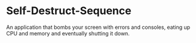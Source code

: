 # Self-Destruct-Sequence
An application that bombs your screen with errors and consoles, eating up CPU and memory and eventually shutting it down.
